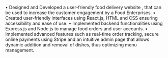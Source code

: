 • Designed and Developed a user-friendly food delivery website , that can be used to increase the customer
engagement by a Food Enterprises.
• Created user-friendly interfaces using React.js, HTML and CSS ensuring accessibility and ease of use.
• Implemented backend functionalities using Express.js and Node.js to manage food orders and user accounts.
• Implemented advanced features such as real-time order tracking, secure online payments using Stripe and an
intuitive admin page that allows dynamic addition and removal of dishes, thus optimizing menu management.
